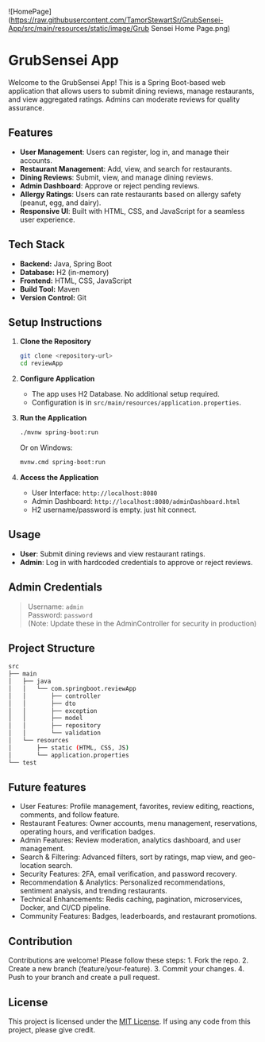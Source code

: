 ![HomePage](https://raw.githubusercontent.com/TamorStewartSr/GrubSensei-App/src/main/resources/static/image/Grub Sensei Home Page.png)
# GrubSensei App

Welcome to the GrubSensei App! This is a Spring Boot-based web application that allows users to submit dining reviews, manage restaurants, and view aggregated ratings. Admins can moderate reviews for quality assurance.

## Features

- **User Management**: Users can register, log in, and manage their accounts.
- **Restaurant Management**: Add, view, and search for restaurants.
- **Dining Reviews**: Submit, view, and manage dining reviews.
- **Admin Dashboard**: Approve or reject pending reviews.
- **Allergy Ratings**: Users can rate restaurants based on allergy safety (peanut, egg, and dairy).
- **Responsive UI**: Built with HTML, CSS, and JavaScript for a seamless user experience.

## Tech Stack

- **Backend:** Java, Spring Boot
- **Database:** H2 (in-memory)
- **Frontend:** HTML, CSS, JavaScript
- **Build Tool:** Maven
- **Version Control:** Git

## Setup Instructions

1. **Clone the Repository**
    ```bash
    git clone <repository-url>
    cd reviewApp
    ```

2. **Configure Application**
    - The app uses H2 Database. No additional setup required.
    - Configuration is in `src/main/resources/application.properties`.

3. **Run the Application**
    ```bash
    ./mvnw spring-boot:run
    ```
    Or on Windows:
    ```bash
    mvnw.cmd spring-boot:run
    ```

4. **Access the Application**
    - User Interface: `http://localhost:8080`
    - Admin Dashboard: `http://localhost:8080/adminDashboard.html`
    - H2 username/password is empty. just hit connect.

## Usage

- **User**: Submit dining reviews and view restaurant ratings.
- **Admin**: Log in with hardcoded credentials to approve or reject reviews.

## Admin Credentials
> Username: `admin`  
> Password: `password`  
(Note: Update these in the AdminController for security in production)

## Project Structure

```bash
src
├── main
│   ├── java
│   │   └── com.springboot.reviewApp
│   │       ├── controller
│   │       ├── dto
│   │       ├── exception
│   │       ├── model
│   │       ├── repository
│   │       └── validation
│   └── resources
│       ├── static (HTML, CSS, JS)
│       └── application.properties
└── test

```

## Future features
* User Features: Profile management, favorites, review editing,   reactions, comments, and follow feature.
* Restaurant Features: Owner accounts, menu management, reservations, operating hours, and verification badges.
* Admin Features: Review moderation, analytics dashboard, and user management.
* Search & Filtering: Advanced filters, sort by ratings, map view, and geo-location search.
* Security Features: 2FA, email verification, and password recovery.
* Recommendation & Analytics: Personalized recommendations, sentiment analysis, and trending restaurants.
* Technical Enhancements: Redis caching, pagination, microservices, Docker, and CI/CD pipeline.
* Community Features: Badges, leaderboards, and restaurant promotions.

## Contribution

Contributions are welcome! Please follow these steps:
	1.	Fork the repo.
	2.	Create a new branch (feature/your-feature).
	3.	Commit your changes.
	4.	Push to your branch and create a pull request.

## License

This project is licensed under the [MIT License](./LICENSE.txt). If using any code from this project, please give credit.
